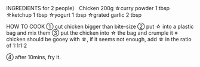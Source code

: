 INGREDIENTS for 2 people）
Chicken 200g
☆curry powder 1 tbsp
☆ketchup 1 tbsp
☆yogurt 1 tbsp
☆grated garlic 2 tbsp

HOW TO COOK
① cut chicken bigger than bite-size
② put ☆ into a plastic bag and mix them
③ put the chicken into ☆ the bag and crumple it
※ chicken should be gooey with ☆, if it seems not enough,
add ☆ in the ratio of 1:1:1:2

④ after 10mins, fry it.